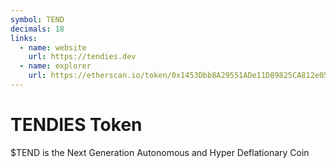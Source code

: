 ```yaml
---
symbol: TEND
decimals: 18
links:
  - name: website
    url: https://tendies.dev
  - name: explorer
    url: https://etherscan.io/token/0x1453Dbb8A29551ADe11D89825CA812e05317EAEB
---
```


# TENDIES Token

$TEND is the Next Generation Autonomous and Hyper Deflationary Coin
